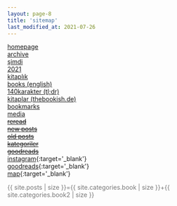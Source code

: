```yaml
---
layout: page-8
title: 'sitemap'
last_modified_at: 2021-07-26
---
```


[homepage](/ "thebookish.de")  
[archive](archive.html)  
[şimdi](/now.html)  
[2021](/2021.html)  
[kitaplık](/bookshelf.html)  
[books (english)](/books.html)  
[140karakter (tl;dr)](/summary.html)   
[kitaplar (thebookish.de)](/posts.html)  
[bookmarks](/bookmarks.html)  
[media](/media.html)  
~~[reread](/reread.html)~~    
~~[new posts](/new.html)~~    
~~[old posts](/old.html)~~  
~~[kategoriler](/category.html)~~  
~~[goodreads](/goodreads.html)~~  
[<i class="fab fa-instagram"></i> instagram](https://www.instagram.com/thebookish.de/){:target='_blank'}  
[<i class="fab fa-goodreads-g"></i> goodreads](https://www.goodreads.com/thebookishde/){:target='_blank'}  
[<i class="far fa-map"></i> map](/map.html){:target='_blank'}   

<span style="color: #777;">{{ site.posts | size }}={{ site.categories.book | size }}+{{ site.categories.book2 | size }}</span> 
